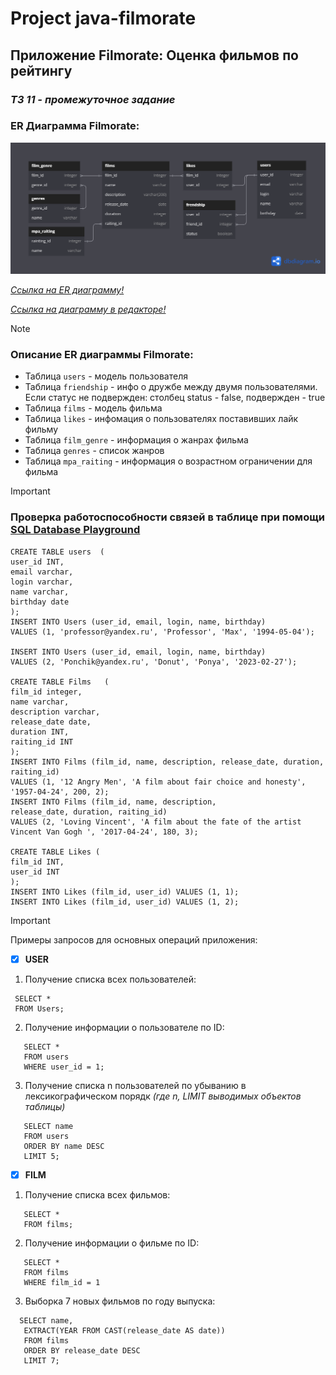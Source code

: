 # Project java-filmorate
## Приложение Filmorate: Оценка фильмов по рейтингу
### _ТЗ 11 - промежуточное задание_ 
### ER Диаграмма Filmorate:
<img src = "src/main/resources/scheme/ER_Scheme.png" width="" height = "" alt="">

[_Ссылка на ER диаграмму!_](src/main/resources/scheme/ER_Scheme.png) 

[_Ссылка на диаграмму в редакторе!_](https://dbdiagram.io/d/65db3b3b5cd0412774c0f72a)
> [!NOTE]
> ### Описание ER диаграммы Filmorate:
* Таблица `users` - модель пользователя
* Таблица `friendship` - инфо о дружбе между двумя пользователями.
  Если статус не подвержден: столбец status - false, подвержден - true
* Таблица `films` - модель фильма
* Таблица `likes` - инфомация о пользователях поставивших лайк фильму
* Таблица `film_genre` - информация о жанрах фильма
* Таблица `genres` - список жанров
* Таблица `mpa_raiting` - информация о  возрастном ограничении для фильма
> [!IMPORTANT]
> ### Проверка работоспособности связей в таблице при помощи [SQL Database Playground](https://www.db-fiddle.com)
```
CREATE TABLE users  (
user_id INT,
email varchar,
login varchar,
name varchar,
birthday date
);
INSERT INTO Users (user_id, email, login, name, birthday) 
VALUES (1, 'professor@yandex.ru', 'Professor', 'Max', '1994-05-04');

INSERT INTO Users (user_id, email, login, name, birthday) 
VALUES (2, 'Ponchik@yandex.ru', 'Donut', 'Ponya', '2023-02-27');

CREATE TABLE Films   (
film_id integer,
name varchar,
description varchar,
release_date date,
duration INT,
raiting_id INT
);
INSERT INTO Films (film_id, name, description, release_date, duration, raiting_id) 
VALUES (1, '12 Angry Men', 'A film about fair choice and honesty', '1957-04-24', 200, 2);
INSERT INTO Films (film_id, name, description, 
release_date, duration, raiting_id) 
VALUES (2, 'Loving Vincent', 'A film about the fate of the artist Vincent Van Gogh ', '2017-04-24', 180, 3);

CREATE TABLE Likes (
film_id INT,
user_id INT
);
INSERT INTO Likes (film_id, user_id) VALUES (1, 1);
INSERT INTO Likes (film_id, user_id) VALUES (1, 2);
```

> [!IMPORTANT]
> Примеры запросов для основных операций приложения:

- [x] **USER** 
1. Получение списка всех пользователей:
```
 SELECT *
 FROM Users;
```
2. Получение информации о пользователе по ID:
```
   SELECT *
   FROM users
   WHERE user_id = 1;
```
3. Получение списка n пользователей по убыванию в лексикографическом порядк 
_(где n, LIMIT выводимых объектов таблицы)_
```
   SELECT name
   FROM users
   ORDER BY name DESC
   LIMIT 5;
```
- [x] **FILM**

1. Получение списка всех фильмов:
```
   SELECT *
   FROM films;
```
2. Получение информации о фильме по ID:
```
   SELECT *
   FROM films
   WHERE film_id = 1
```
3. Выборка 7 новых фильмов по году выпуска:
```
  SELECT name,
   EXTRACT(YEAR FROM CAST(release_date AS date))
   FROM films
   ORDER BY release_date DESC
   LIMIT 7;
```